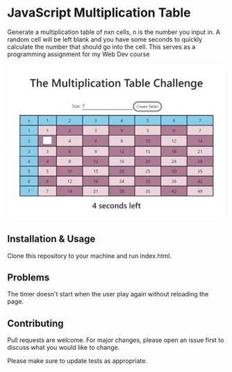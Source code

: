 # JavaScript Multiplication Table

Generate a multiplication table of nxn cells, n is the number you input in. A random cell will be left blank and you have some seconds to quickly calculate the number that should go into the cell. This serves as a programming assignment for my Web Dev course

<img src="screenshot.png" width="700"/>

## Installation & Usage

Clone this repository to your machine and run index.html.

## Problems

The timer doesn't start when the user play again without reloading the page.

## Contributing
Pull requests are welcome. For major changes, please open an issue first to discuss what you would like to change.

Please make sure to update tests as appropriate.
